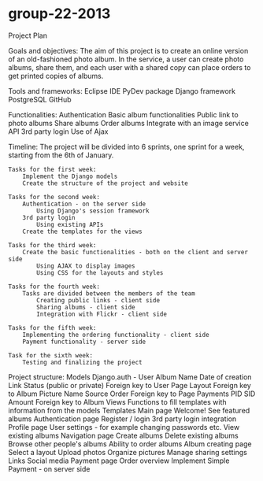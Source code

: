 group-22-2013
=============
Project Plan

Goals and objectives:
	The aim of this project is to create an online version of an old-fashioned photo album.
	In the service, a user can create photo albums, share them, and each user with a shared copy can place orders to get printed copies of albums.
	
Tools and frameworks:
	Eclipse IDE
	PyDev package
	Django framework
	PostgreSQL
	GitHub
	
Functionalities:
	Authentication
	Basic album functionalities
	Public link to photo albums
	Share albums
	Order albums
	Integrate with an image service API
	3rd party login
	Use of Ajax
	
Timeline:
	The project will be divided into 6 sprints, one sprint for a week, starting from the 6th of January.
	
	Tasks for the first week:
		Implement the Django models
		Create the structure of the project and website
	
	Tasks for the second week:
		Authentication - on the server side
			Using Django's session framework
		3rd party login
			Using existing APIs
		Create the templates for the views
		
	Tasks for the third week:
		Create the basic functionalities - both on the client and server side
			Using AJAX to display images
			Using CSS for the layouts and styles
	
	Tasks for the fourth week:
		Tasks are divided between the members of the team
			Creating public links - client side
			Sharing albums - client side
			Integration with Flickr - client side
		
	Tasks for the fifth week:
		Implementing the ordering functionality - client side
		Payment functionality - server side
		
	Task for the sixth week:
		Testing and finalizing the project

Project structure:
	Models
		Django.auth - User
		Album
			Name
			Date of creation
			Link
			Status (public or private)
			Foreign key to User
		Page
			Layout
			Foreign key to Album
		Picture
			Name
			Source
			Order
			Foreign key to Page
		Payments
			PID
			SID
			Amount
			Foreign key to Album
	Views
		Functions to fill templates with information from the models
	Templates
		Main page
			Welcome!
			See featured albums
		Authentication page
			Register / login
			3rd party login integration
		Profile page
			User settings - for example changing passwords etc.
			View existing albums
		Navigation page
			Create albums
			Delete existing albums
			Browse other people's albums
				Ability to order albums
		Album creating page
			Select a layout
			Upload photos
			Organize pictures
			Manage sharing settings
				Links
				Social media
		Payment page
			Order overview
			Implement Simple Payment - on server side